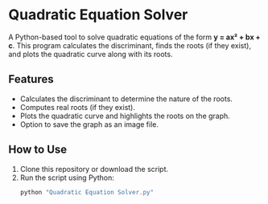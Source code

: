 # Quadratic Equation Solver

A Python-based tool to solve quadratic equations of the form **y = ax² + bx + c**. This program calculates the discriminant, finds the roots (if they exist), and plots the quadratic curve along with its roots.

## Features

- Calculates the discriminant to determine the nature of the roots.
- Computes real roots (if they exist).
- Plots the quadratic curve and highlights the roots on the graph.
- Option to save the graph as an image file.

## How to Use

1. Clone this repository or download the script.
2. Run the script using Python:
   ```bash
   python "Quadratic Equation Solver.py"